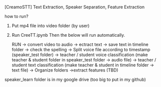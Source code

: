 [CreamoSTT]
Text Extraction, Speaker Separation, Feature Extraction

how to run?
1. Put mp4 file into video folder (by user)
2. Run CreeTT.ipynb
   Then the below will run automatically.

   RUN
	-> convert video to audio
	-> ectract text
	-> save text in timeline folder
	-> check the spelling
	-> Split voice file according to timestamp (speaker_test folder)
	-> teacher / student voice classification (make teacher & student folder in speaker_test folder -> audio file)
	-> teacher / student text classification (make teacher & student in timeline folder -> text file)
	-> Organize folders
   ->extract features (TBD)

speaker_learn folder is in my google drive (too big to put in my github)
